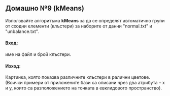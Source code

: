 Домашно №9 (kMeans)
-------------------

Използвайте алгоритъма **kMeans**  за да се определят автоматично групи от сходни елементи (клъстери) за наборите от данни "normal.txt" и "unbalance.txt". 

#### Вход:

име на файл и брой клъстери.

#### Изход: 

Картинка, която показва различните клъстери в ралични цветове. (Всички примери от приложените бази са описани чрез два атрибута – x и у, които са разположението на точката в евклидовото пространство).